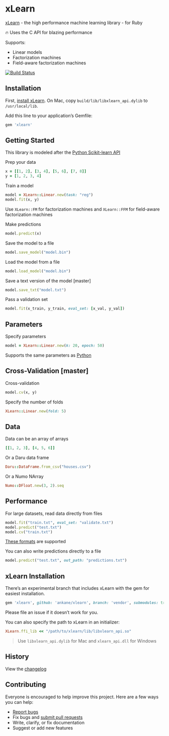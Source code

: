 # xLearn

[xLearn](https://github.com/aksnzhy/xlearn) - the high performance machine learning library - for Ruby

:fire: Uses the C API for blazing performance

Supports:

- Linear models
- Factorization machines
- Field-aware factorization machines

[![Build Status](https://travis-ci.org/ankane/xlearn.svg?branch=master)](https://travis-ci.org/ankane/xlearn)

## Installation

First, [install xLearn](https://xlearn-doc.readthedocs.io/en/latest/install/index.html). On Mac, copy `build/lib/libxlearn_api.dylib` to `/usr/local/lib`.

Add this line to your application’s Gemfile:

```ruby
gem 'xlearn'
```

## Getting Started

This library is modeled after the [Python Scikit-learn API](https://xlearn-doc.readthedocs.io/en/latest/python_api/index.html)

Prep your data

```ruby
x = [[1, 2], [3, 4], [5, 6], [7, 8]]
y = [1, 2, 3, 4]
```

Train a model

```ruby
model = XLearn::Linear.new(task: "reg")
model.fit(x, y)
```

Use `XLearn::FM` for factorization machines and `XLearn::FFM` for field-aware factorization machines

Make predictions

```ruby
model.predict(x)
```

Save the model to a file

```ruby
model.save_model("model.bin")
```

Load the model from a file

```ruby
model.load_model("model.bin")
```

Save a text version of the model [master]

```ruby
model.save_txt("model.txt")
```

Pass a validation set

```ruby
model.fit(x_train, y_train, eval_set: [x_val, y_val])
```

## Parameters

Specify parameters

```ruby
model = XLearn::Linear.new(k: 20, epoch: 50)
```

Supports the same parameters as [Python](https://xlearn-doc.readthedocs.io/en/latest/all_api/index.html)

## Cross-Validation [master]

Cross-validation

```ruby
model.cv(x, y)
```

Specify the number of folds

```ruby
XLearn::Linear.new(fold: 5)
```

## Data

Data can be an array of arrays

```ruby
[[1, 2, 3], [4, 5, 6]]
```

Or a Daru data frame

```ruby
Daru::DataFrame.from_csv("houses.csv")
```

Or a Numo NArray

```ruby
Numo::DFloat.new(3, 2).seq
```

## Performance

For large datasets, read data directly from files

```ruby
model.fit("train.txt", eval_set: "validate.txt")
model.predict("test.txt")
model.cv("train.txt")
```

[These formats](https://xlearn-doc.readthedocs.io/en/latest/python_api/index.html#choose-machine-learning-algorithm) are supported

You can also write predictions directly to a file

```ruby
model.predict("test.txt", out_path: "predictions.txt")
```

## xLearn Installation

There’s an experimental branch that includes xLearn with the gem for easiest installation.

```ruby
gem 'xlearn', github: 'ankane/xlearn', branch: 'vendor', submodules: true
```

Please file an issue if it doesn’t work for you.

You can also specify the path to xLearn in an initializer:

```ruby
XLearn.ffi_lib << "/path/to/xlearn/lib/libxlearn_api.so"
```

> Use `libxlearn_api.dylib` for Mac and `xlearn_api.dll` for Windows

## History

View the [changelog](https://github.com/ankane/xlearn/blob/master/CHANGELOG.md)

## Contributing

Everyone is encouraged to help improve this project. Here are a few ways you can help:

- [Report bugs](https://github.com/ankane/xlearn/issues)
- Fix bugs and [submit pull requests](https://github.com/ankane/xlearn/pulls)
- Write, clarify, or fix documentation
- Suggest or add new features
